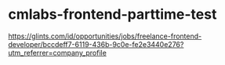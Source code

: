 # cmlabs-frontend-parttime-test
https://glints.com/id/opportunities/jobs/freelance-frontend-developer/bccdeff7-6119-436b-9c0e-fe2e3440e276?utm_referrer=company_profile
